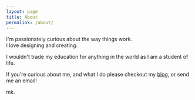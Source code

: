 ```yaml
---
layout: page
title: About
permalink: /about/
---
```


I'm passionately curious about the way things work.  
I love designing and creating.  

I wouldn't trade my education for anything in the world as I am a student of life.  

If you're curious about me, and what I do please checkout my [blog](./blog.html), or send me an email!  

  mk.
